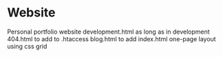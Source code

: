 # Website

Personal portfolio website
development.html as long as in development
404.html to add to .htaccess
blog.html to add
index.html one-page layout using css grid
